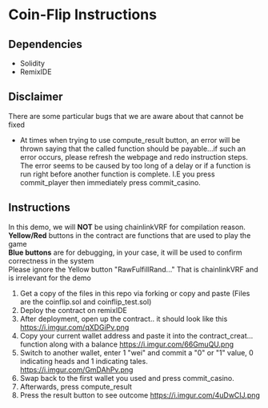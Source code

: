 # Coin-Flip Instructions
## Dependencies
- Solidity
- RemixIDE
## Disclaimer
There are some particular bugs that we are aware about that cannot be fixed 
- At times when trying to use compute_result button, an error will be thrown saying that the called function should be payable...if such an error occurs, please refresh the webpage and redo instruction steps. The error seems to be caused by too long of a delay or if a function is run right before another function is complete. I.E you press commit_player then immediately press commit_casino.
## Instructions 
In this demo, we will **NOT** be using chainlinkVRF for compilation reason.
</br>
**Yellow/Red** buttons in the contract are functions that are used to play the game
</br> 
**Blue buttons** are for debugging, in your case, it will be used to confirm correctness in the system
</br>
Please ignore the Yellow button "RawFulfillRand..." That is chainlinkVRF and is irrelevant for the demo
1. Get a copy of the files in this repo via forking or copy and paste (Files are the coinflip.sol and coinflip_test.sol)
2. Deploy the contract on remixIDE
3. After deployment, open up the contract.. it should look like this https://i.imgur.com/qXDGiPv.png 
4. Copy your current wallet address and paste it into the contract_creat... function along with a balance https://i.imgur.com/66GmuQU.png
5. Switch to another wallet, enter 1 "wei" and commit a "0" or "1" value, 0 indicating heads and 1 indicating tales. https://i.imgur.com/GmDAhPv.png
6. Swap back to the first wallet you used and press commit_casino.
7. Afterwards, press compute_result
8. Press the result button to see outcome https://i.imgur.com/4uDwCIJ.png
